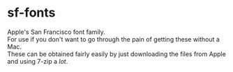 # sf-fonts
Apple's San Francisco font family. <br>
For use if you don't want to go through the pain of getting these without a Mac.
<br>
These can be obtained fairly easily by just downloading the files from Apple and using 7-zip a *lot*.
